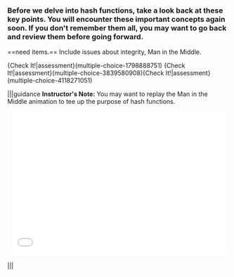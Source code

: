 
### Before we delve into hash functions, take a look back at these key points. You will encounter these important concepts again soon.  If you don't remember them all, you may want to go back and review them before going forward.

==need items.== Include issues about integrity, Man in the Middle.

{Check It!|assessment}(multiple-choice-1798888751)
{Check It!|assessment}(multiple-choice-3839580908){Check It!|assessment}(multiple-choice-4118271051)




|||guidance
**Instructor's Note:**
You may want to replay the Man in the Middle animation to tee up the purpose of hash functions.

<div>
  <iframe src="//player.vimeo.com/video/222887049" width="500" height="330" frameborder="0" webkitallowfullscreen mozallowfullscreen allowfullscreen></iframe>
</div>

|||
